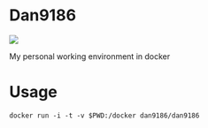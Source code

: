 Dan9186
==============

[![](https://images.microbadger.com/badges/image/dan9186/dan9186.svg)](https://microbadger.com/images/dan9186/dan9186)

My personal working environment in docker

Usage
==============
```
docker run -i -t -v $PWD:/docker dan9186/dan9186
```

